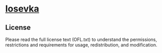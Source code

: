 # [Iosevka](https://github.com/be5invis/Iosevka)

## License

Please read the full license text (OFL.txt) to understand the permissions, restrictions and requirements for usage, redistribution, and modification.
